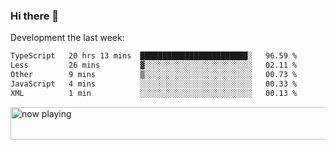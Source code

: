 ### Hi there 👋

Development the last week:
<!--START_SECTION:waka-->

```txt
TypeScript   20 hrs 13 mins  ████████████████████████░   96.59 %
Less         26 mins         ▓░░░░░░░░░░░░░░░░░░░░░░░░   02.11 %
Other        9 mins          ▒░░░░░░░░░░░░░░░░░░░░░░░░   00.73 %
JavaScript   4 mins          ░░░░░░░░░░░░░░░░░░░░░░░░░   00.33 %
XML          1 min           ░░░░░░░░░░░░░░░░░░░░░░░░░   00.13 %
```

<!--END_SECTION:waka-->

<!--
**JASONPANGGO/jasonpanggo** is a ✨ _special_ ✨ repository because its `README.md` (this file) appears on your GitHub profile.

Here are some ideas to get you started:

- 🔭 I’m currently working on ...
- 🌱 I’m currently learning ...
- 👯 I’m looking to collaborate on ...
- 🤔 I’m looking for help with ...
- 💬 Ask me about ...
- 📫 How to reach me: ...
- 😄 Pronouns: ...
- ⚡ Fun fact: ...
-->

<a href="https://volt.fm/user/q8yd9e79csfr57rt" target="_blank"><img src="https://spotify-badge-egoist.vercel.app/api/now-playing" width="540" height="52" alt="now playing"></a>
